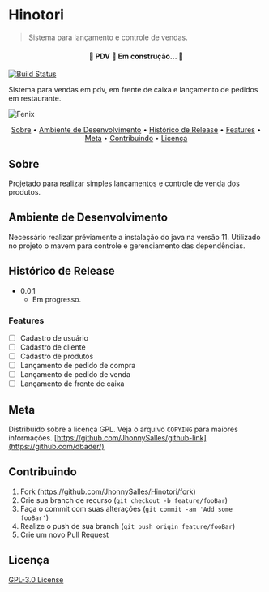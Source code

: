 # Hinotori
> Sistema para lançamento e controle de vendas.

<h4 align="center"> 
	🚧  PDV 🚀 Em construção...  🚧
</h4>

[![Build Status][travis-image]][travis-url]

Sistema para vendas em pdv, em frente de caixa e lançamento de pedidos em restaurante.

![Fenix](https://user-images.githubusercontent.com/43912638/99855765-4dfcbe00-2b66-11eb-95c2-25636275a009.png)

<p align="center">
 <a href="#Sobre">Sobre</a> •
 <a href="#Ambiente-de-Desenvolvimento">Ambiente de Desenvolvimento</a> • 
 <a href="#Histórico-de-Release">Histórico de Release</a> • 
 <a href="#Features">Features</a> • 
 <a href="#Meta">Meta</a> • 
 <a href="#Contribuindo">Contribuindo</a> • 
 <a href="#Licença">Licença</a>
</p>

## Sobre

Projetado para realizar simples lançamentos e controle de venda dos produtos.

## Ambiente de Desenvolvimento

Necessário realizar préviamente a instalação do java na versão 11.
Utilizado no projeto o mavem para controle e gerenciamento das dependências.

## Histórico de Release

* 0.0.1
    * Em progresso.

### Features

- [ ] Cadastro de usuário
- [ ] Cadastro de cliente
- [ ] Cadastro de produtos
- [ ] Lançamento de pedido de compra
- [ ] Lançamento de pedido de venda
- [ ] Lançamento de frente de caixa

## Meta

Distribuido sobre a licença GPL. Veja o arquivo ``COPYING`` para maiores informações.
[https://github.com/JhonnySalles/github-link](https://github.com/dbader/)

## Contribuindo

1. Fork (<https://github.com/JhonnySalles/Hinotori/fork>)
2. Crie sua branch de recurso (`git checkout -b feature/fooBar`)
3. Faça o commit com suas alterações (`git commit -am 'Add some fooBar'`)
4. Realize o push de sua branch (`git push origin feature/fooBar`)
5. Crie um novo Pull Request

<!-- Markdown link & img dfn's -->

[travis-image]: https://img.shields.io/travis/dbader/node-datadog-metrics/master.svg?style=flat-square
[travis-url]: https://travis-ci.org/dbader/node-datadog-metrics
[wiki]: https://github.com/yourname/Hinotori/wiki

## Licença

[GPL-3.0 License](https://github.com/JhonnySalles/Hinotori/blob/master/COPYING)
